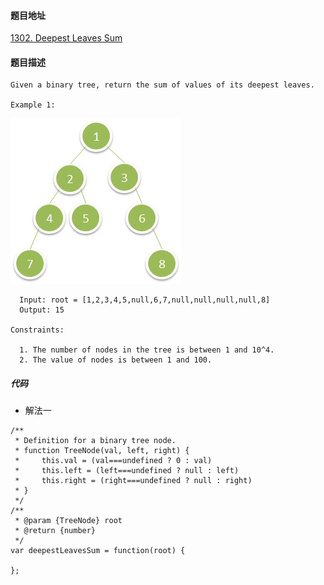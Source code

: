 #### 题目地址
[1302. Deepest Leaves Sum](https://leetcode.com/problems/deepest-leaves-sum/)
#### 题目描述
```
Given a binary tree, return the sum of values of its deepest leaves.

Example 1:
```
![1](../../assets/tree/2020-10-30/1.png)
```
  Input: root = [1,2,3,4,5,null,6,7,null,null,null,null,8]
  Output: 15

Constraints:

  1. The number of nodes in the tree is between 1 and 10^4.
  2. The value of nodes is between 1 and 100.
```

##### 代码

- 解法一
```
/**
 * Definition for a binary tree node.
 * function TreeNode(val, left, right) {
 *     this.val = (val===undefined ? 0 : val)
 *     this.left = (left===undefined ? null : left)
 *     this.right = (right===undefined ? null : right)
 * }
 */
/**
 * @param {TreeNode} root
 * @return {number}
 */
var deepestLeavesSum = function(root) {
    
};
```
